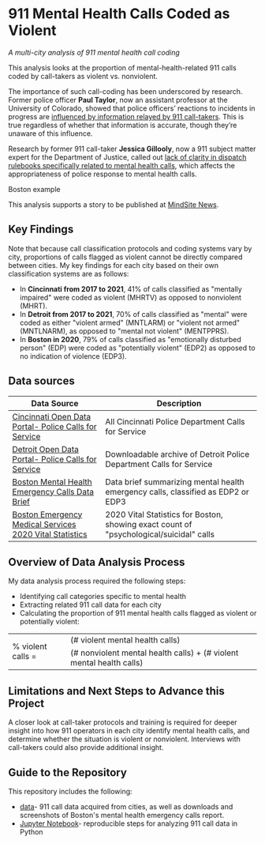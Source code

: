 # 911 Mental Health Calls Coded as Violent
_A multi-city analysis of 911 mental health call coding_

This analysis looks at the proportion of mental-health-related 911 calls coded by call-takers as violent vs. nonviolent.

The importance of such call-coding has been underscored by research. Former police officer **Paul Taylor**, now an assistant professor at the University of Colorado, showed that police officers’ reactions to incidents in progress are [influenced by information relayed by 911 call-takers](https://journals-sagepub-com.turing.library.northwestern.edu/doi/10.1177/1098611119896653). This is true regardless of whether that information is accurate, though they’re unaware of this influence.

Research by former 911 call-taker **Jessica Gillooly**, now a 911 subject matter expert for the Department of Justice, called out [lack of clarity in dispatch rulebooks specifically related to mental health calls](https://drive.google.com/file/d/1hjfxGli2NdyAXtkgOc5Ar2Silw02L7B9/view?usp=sharing), which affects the appropriateness of police response to mental health calls.

Boston example

This analysis supports a story to be published at [MindSite News](https://mindsitenews.org/).


## Key Findings
Note that because call classification protocols and coding systems vary by city, proportions of calls flagged as violent cannot be directly compared between cities. My key findings for each city based on their own classification systems are as follows:
* In **Cincinnati from 2017 to 2021**, 41% of calls classified as "mentally impaired" were coded as violent (MHRTV) as opposed to nonviolent (MHRT).
* In **Detroit from 2017 to 2021**, 70% of calls classified as "mental" were coded as either "violent armed" (MNTLARM) or "violent not armed" (MNTLNARM), as opposed to "mental not violent" (MENTPPRS).
* In **Boston in 2020**, 79% of calls classified as "emotionally disturbed person" (EDP) were coded as "potentially violent" (EDP2) as opposed to no indication of violence (EDP3).

## Data sources
|Data Source|Description|
|---|---|
|[Cincinnati Open Data Portal- Police Calls for Service](https://data.cincinnati-oh.gov/safety/PDI-Police-Data-Initiative-Police-Calls-for-Servic/gexm-h6bt/data)|All Cincinnati Police Department Calls for Service|
|[Detroit Open Data Portal- Police Calls for Service](https://apis.detroitmi.gov/data/index.html) |Downloadable archive of Detroit Police Department Calls for Service|
|[Boston Mental Health Emergency Calls Data Brief](https://www.boston.gov/sites/default/files/file/2021/08/Mental%20Health%20Call_Data%20Brief_FINAL_LB_edit.pdf)|Data brief summarizing mental health emergency calls, classified as EDP2 or EDP3|
|[Boston Emergency Medical Services 2020 Vital Statistics](https://www.boston.gov/sites/default/files/file/2022/04/2020-Vital-Stats-Boston-EMS.pdf)|2020 Vital Statistics for Boston, showing exact count of "psychological/suicidal" calls|

## Overview of Data Analysis Process
My data analysis process required the following steps:
* Identifying call categories specific to mental health
* Extracting related 911 call data for each city
* Calculating the proportion of 911 mental health calls flagged as violent or potentially violent:

<table><tr><td rowspan="2">% violent calls = </td><td>(# violent mental health calls)</td></tr>
<tr><td>(# nonviolent mental health calls) + (# violent mental health calls)</td></tr></table>

## Limitations and Next Steps to Advance this Project
A closer look at call-taker protocols and training is required for deeper insight into how 911 operators in each city identify mental health calls, and determine whether the situation is violent or nonviolent. Interviews with call-takers could also provide additional insight.

## Guide to the Repository
This repository includes the following:

* [data](data/)- 911 call data acquired from cities, as well as downloads and screenshots of Boston's mental health emergency calls report.
* [Jupyter Notebook](911_mental_violent_rates.ipynb)- reproducible steps for analyzing 911 call data in Python